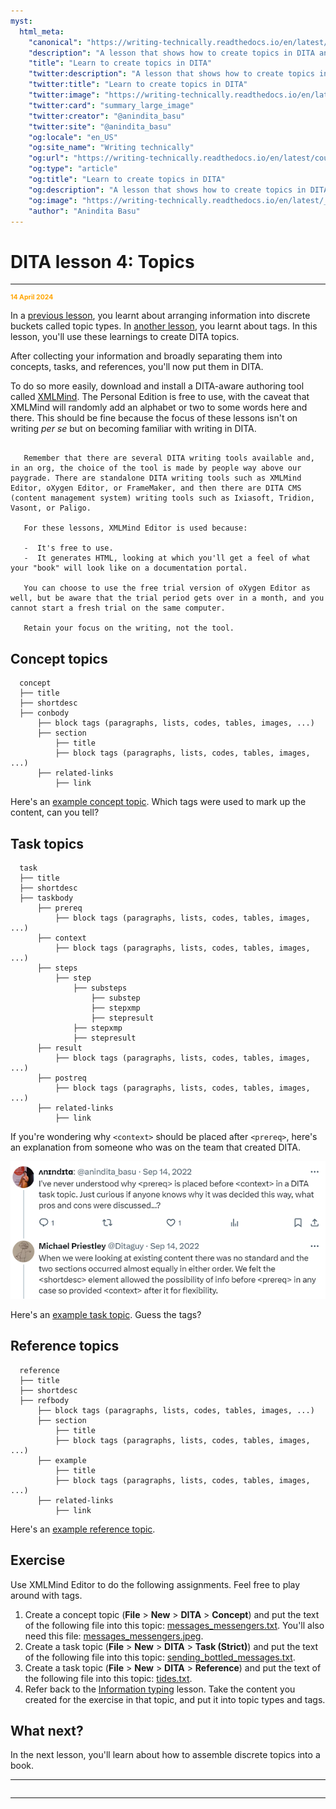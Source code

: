 ```yaml
---
myst:
  html_meta:
    "canonical": "https://writing-technically.readthedocs.io/en/latest/courses-dita-authoring-topics.html"
    "description": "A lesson that shows how to create topics in DITA and contains some exercises"
    "title": "Learn to create topics in DITA"
    "twitter:description": "A lesson that shows how to create topics in DITA and contains some exercises"
    "twitter:title": "Learn to create topics in DITA"
    "twitter:image": "https://writing-technically.readthedocs.io/en/latest/_static/wordcloud.jpg"
    "twitter:card": "summary_large_image"
    "twitter:creator": "@anindita_basu"
    "twitter:site": "@anindita_basu"
    "og:locale": "en_US"
    "og:site_name": "Writing technically"
    "og:url": "https://writing-technically.readthedocs.io/en/latest/courses-dita-authoring-topics.html"
    "og:type": "article"
    "og:title": "Learn to create topics in DITA"
    "og:description": "A lesson that shows how to create topics in DITA and contains some exercises"
    "og:image": "https://writing-technically.readthedocs.io/en/latest/_static/wordcloud.jpg"
    "author": "Anindita Basu"
---
```


# DITA lesson 4: Topics

<hr/>
<p style="font-weight:bold;font-size:75%;color:orange">14 April 2024</p>

In a [previous lesson](courses-dita-authoring-infotype.md), you learnt about arranging information into discrete buckets called topic types. In [another lesson](courses-dita-authoring-tags.md), you learnt about tags. In this lesson, you'll use these learnings to create DITA topics.

After collecting your information and broadly separating them into concepts, tasks, and references, you'll now put them in DITA.

To do so more easily, download and install a DITA-aware authoring tool called [XMLMind](https://www.xmlmind.com/xmleditor/download.shtml). The Personal Edition is free to use, with the caveat that XMLMind will randomly add an alphabet or two to some words here and there. This should be fine because the focus of these lessons isn't on writing _per se_ but on becoming familiar with writing in DITA.

```{admonition} Focus is on DITA, not the tool

   Remember that there are several DITA writing tools available and, in an org, the choice of the tool is made by people way above our paygrade. There are standalone DITA writing tools such as XMLMind Editor, oXygen Editor, or FrameMaker, and then there are DITA CMS (content management system) writing tools such as Ixiasoft, Tridion, Vasont, or Paligo.
   
   For these lessons, XMLMind Editor is used because:
   
   -  It's free to use.
   -  It generates HTML, looking at which you'll get a feel of what your "book" will look like on a documentation portal.
   
   You can choose to use the free trial version of oXygen Editor as well, but be aware that the trial period gets over in a month, and you cannot start a fresh trial on the same computer.
   
   Retain your focus on the writing, not the tool.

```

## Concept topics

```
  concept
  ├── title
  ├── shortdesc
  ├── conbody
      ├── block tags (paragraphs, lists, codes, tables, images, ...)
      ├── section
          ├── title
          ├── block tags (paragraphs, lists, codes, tables, images, ...)
      ├── related-links
          ├── link
```

Here's an [example concept topic](https://www.ibm.com/docs/en/cics-pa/5.4.0?topic=started-what-is-cics-performance-analyzer-zos). Which tags were used to mark up the content, can you tell?

## Task topics

```
  task
  ├── title
  ├── shortdesc
  ├── taskbody
      ├── prereq
          ├── block tags (paragraphs, lists, codes, tables, images, ...)
      ├── context
          ├── block tags (paragraphs, lists, codes, tables, images, ...)
      ├── steps
          ├── step
              ├── substeps
                  ├── substep
                  ├── stepxmp
                  ├── stepresult
              ├── stepxmp
              ├── stepresult
      ├── result
          ├── block tags (paragraphs, lists, codes, tables, images, ...)
      ├── postreq
          ├── block tags (paragraphs, lists, codes, tables, images, ...)
      ├── related-links
          ├── link
```

If you're wondering why `<context>` should be placed after `<prereq>`, here's an explanation from someone who was on the team that created DITA.

![Michael Priestley](./images/mike_priestley.png)

Here's an [example task topic](https://www.ibm.com/docs/en/engineering-lifecycle-management-suite/lifecycle-management/7.0.3?topic=data-starting-websphere-liberty-server). Guess the tags?

## Reference topics

```
  reference
  ├── title
  ├── shortdesc
  ├── refbody
      ├── block tags (paragraphs, lists, codes, tables, images, ...)
      ├── section
          ├── title
          ├── block tags (paragraphs, lists, codes, tables, images, ...)
      ├── example
          ├── title
          ├── block tags (paragraphs, lists, codes, tables, images, ...)
      ├── related-links
          ├── link
```

Here's an [example reference topic](https://docs.rocketsoftware.com/bundle/mainstar_cr_ug/page/reference/ckm_uref_altergdg.html).

##  Exercise

Use XMLMind Editor to do the following assignments. Feel free to play around with tags.

1.  Create a concept topic (**File** > **New** > **DITA** > **Concept**) and put the text of the following file into this topic: [messages_messengers.txt](_static/messages_messengers.txt). You'll also need this file: [messages_messengers.jpeg](_static/messages_messengers.jpeg).
1.  Create a task topic  (**File** > **New** > **DITA** > **Task (Strict)**) and put the text of the following file into this topic: [sending_bottled_messages.txt](_static/sending_bottled_messages.txt).
1.  Create a task topic  (**File** > **New** > **DITA** > **Reference**) and put the text of the following file into this topic: [tides.txt](_static/tides.txt).
1.  Refer back to the [Information typing](courses-dita-authoring-infotype.md) lesson. Take the content you created for the exercise in that topic, and put it into topic types and tags.

## What next?

In the next lesson, you'll learn about how to assemble discrete topics into a book.

<hr/>

```{include} courses-dita-authoring-toc.md
```
   
<hr/>
